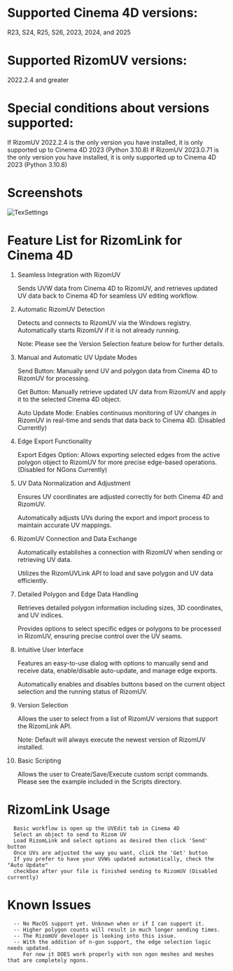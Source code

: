 # Supported Cinema 4D versions:
R23, S24, R25, S26, 2023, 2024, and 2025
# Supported RizomUV versions:
2022.2.4 and greater
# Special conditions about versions supported:
If RizomUV 2022.2.4 is the only version you have installed, it is only supported up to Cinema 4D 2023 (Python 3.10.8)
If RizomUV 2023.0.71 is the only version you have installed, it is only supported up to Cinema 4D 2023 (Python 3.10.8)

# Screenshots
![TexSettings](https://github.com/user-attachments/assets/8b6ac69e-d25f-43e4-b6ae-495f599eea28)

# Feature List for RizomLink for Cinema 4D

1.	Seamless Integration with RizomUV

      Sends UVW data from Cinema 4D to RizomUV, and retrieves updated UV data back to Cinema 4D for seamless UV editing workflow.

2.	Automatic RizomUV Detection

      Detects and connects to RizomUV via the Windows registry. Automatically starts RizomUV if it is not already running.

	  Note: Please see the Version Selection feature below for further details.

3.	Manual and Automatic UV Update Modes

      Send Button: Manually send UV and polygon data from Cinema 4D to RizomUV for processing.

      Get Button: Manually retrieve updated UV data from RizomUV and apply it to the selected Cinema 4D object.

      Auto Update Mode: Enables continuous monitoring of UV changes in RizomUV in real-time and sends that data back to Cinema 4D. (Disabled Currently)

4.	Edge Export Functionality

      Export Edges Option: Allows exporting selected edges from the active polygon object to RizomUV for more precise edge-based operations. (Disabled for NGons Currently)

5.	UV Data Normalization and Adjustment

      Ensures UV coordinates are adjusted correctly for both Cinema 4D and RizomUV.

      Automatically adjusts UVs during the export and import process to maintain accurate UV mappings.

6.	RizomUV Connection and Data Exchange

      Automatically establishes a connection with RizomUV when sending or retrieving UV data.

      Utilizes the RizomUVLink API to load and save polygon and UV data efficiently.

7.	Detailed Polygon and Edge Data Handling

      Retrieves detailed polygon information including sizes, 3D coordinates, and UV indices.

      Provides options to select specific edges or polygons to be processed in RizomUV, ensuring precise control over the UV seams.

8.	Intuitive User Interface

      Features an easy-to-use dialog with options to manually send and receive data, enable/disable auto-update, and manage edge exports.

      Automatically enables and disables buttons based on the current object selection and the running status of RizomUV.

9.	Version Selection

      Allows the user to select from a list of RizomUV versions that support the RizomLink API.
	  
	  Note: Default will always execute the newest version of RizomUV installed.

10.	Basic Scripting

      Allows the user to Create/Save/Execute custom script commands. Please see the example included in the Scripts directory.


# RizomLink Usage
      Basic workflow is open up the UVEdit tab in Cinema 4D
      Select an object to send to Rizom UV
      Load RizomLink and select options as desired then click 'Send' button
      Once UVs are adjusted the way you want, click the 'Get' button
      If you prefer to have your UVWs updated automatically, check the "Auto Update"
      checkbox after your file is finished sending to RizomUV (Disabled currently)

# Known Issues
      -- No MacOS support yet. Unknown when or if I can support it.
      -- Higher polygon counts will result in much longer sending times.
      -- The RizomUV developer is looking into this issue.
      -- With the addition of n-gon support, the edge selection logic needs updated.
         For now it DOES work properly with non ngon meshes and meshes that are completely ngons.
